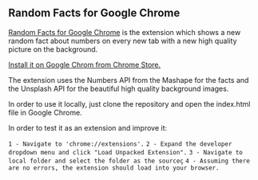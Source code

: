 ## Random Facts for Google Chrome

[Random Facts for Google Chrome](https://goo.gl/hBkcKR) is the extension which shows a new random fact about numbers on every new tab with a new high quality picture on the background.

[Install it on Google Chrom from Chrome Store.](https://goo.gl/hBkcKR)

The extension uses the Numbers API from the Mashape for the facts and the Unsplash API for the beautiful high quality background images.

In order to use it locally, just clone the repository and open the index.html file in Google Chrome. 

In order to test it as an extension and improve it: 

`1 - Navigate to 'chrome://extensions'.`
`2 - Expand the developer dropdown menu and click "Load Unpacked Extension".`
`3 - Navigate to local folder and select the folder as the sourceç`
`4 - Assuming there are no errors, the extension should load into your browser.`